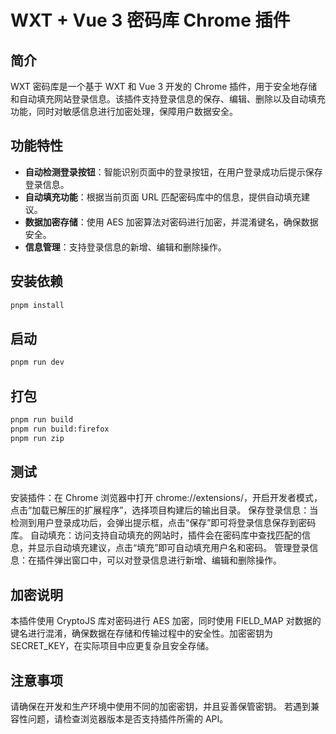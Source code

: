 # WXT + Vue 3 密码库 Chrome 插件

## 简介
WXT 密码库是一个基于 WXT 和 Vue 3 开发的 Chrome 插件，用于安全地存储和自动填充网站登录信息。该插件支持登录信息的保存、编辑、删除以及自动填充功能，同时对敏感信息进行加密处理，保障用户数据安全。

## 功能特性
- **自动检测登录按钮**：智能识别页面中的登录按钮，在用户登录成功后提示保存登录信息。
- **自动填充功能**：根据当前页面 URL 匹配密码库中的信息，提供自动填充建议。
- **数据加密存储**：使用 AES 加密算法对密码进行加密，并混淆键名，确保数据安全。
- **信息管理**：支持登录信息的新增、编辑和删除操作。


## 安装依赖
```bash
pnpm install
```

## 启动
```bash
pnpm run dev
```

## 打包
```bash
pnpm run build
pnpm run build:firefox
pnpm run zip
```
## 测试
安装插件：在 Chrome 浏览器中打开 chrome://extensions/，开启开发者模式，点击“加载已解压的扩展程序”，选择项目构建后的输出目录。
保存登录信息：当检测到用户登录成功后，会弹出提示框，点击“保存”即可将登录信息保存到密码库。
自动填充：访问支持自动填充的网站时，插件会在密码库中查找匹配的信息，并显示自动填充建议，点击“填充”即可自动填充用户名和密码。
管理登录信息：在插件弹出窗口中，可以对登录信息进行新增、编辑和删除操作。

## 加密说明
本插件使用 CryptoJS 库对密码进行 AES 加密，同时使用 FIELD_MAP 对数据的键名进行混淆，确保数据在存储和传输过程中的安全性。加密密钥为 SECRET_KEY，在实际项目中应更复杂且安全存储。

## 注意事项
请确保在开发和生产环境中使用不同的加密密钥，并且妥善保管密钥。
若遇到兼容性问题，请检查浏览器版本是否支持插件所需的 API。